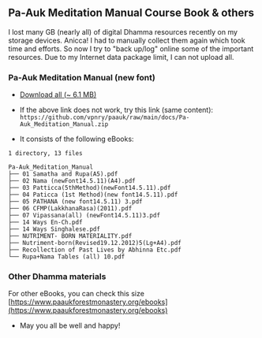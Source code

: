 ## Pa-Auk Meditation Manual Course Book &amp; others

I lost many GB (nearly all) of digital Dhamma resources recently on my storage devices. Anicca!
I had to manually collect them again which took time and efforts. So now I try to "back up/log" online some of the important resources. Due to my Internet data package limit, I can not upload all.


### Pa-Auk Meditation Manual (new font)

+ [Download all (~ 6.1 MB)](https://vpnry.github.io/paauk/docs/Pa-Auk_Meditation_Manual.zip)

+ If the above link does not work, try this link (same content): `https://github.com/vpnry/paauk/raw/main/docs/Pa-Auk_Meditation_Manual.zip`

+ It consists of the following eBooks:

```
1 directory, 13 files

Pa-Auk_Meditation_Manual
├── 01 Samatha and Rupa(A5).pdf
├── 02 Nama (newFont14.5.11)(A4).pdf
├── 03 Patticca(5thMethod)(newFont14.5.11).pdf
├── 04 Paticca (1st Method)(new font14.5.11).pdf
├── 05 PATHANA (new font14.5.11) 3.pdf
├── 06 CFMP(LakkhanaRasa)(2011).pdf
├── 07 Vipassana(all) (newFont14.5.11)3.pdf
├── 14 Ways En-Ch.pdf
├── 14 Ways Singhalese.pdf
├── NUTRIMENT- BORN MATERIALITY.pdf
├── Nutriment-born(Revised19.12.2012)5(Lg+A4).pdf
├── Recollection of Past Lives by Abhinna Etc.pdf
└── Rupa+Nama Tables (all) 10.pdf

```

### Other Dhamma materials

For other eBooks, you can check this size [https://www.paaukforestmonastery.org/ebooks](https://www.paaukforestmonastery.org/ebooks)

+ May you all be well and happy!
